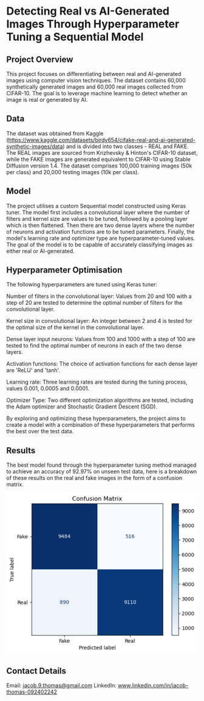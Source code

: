# Detecting Real vs AI-Generated Images Through Hyperparameter Tuning a Sequential Model


## Project Overview

This project focuses on differentiating between real and AI-generated images using computer vision techniques. The dataset contains 60,000 synthetically generated images and 60,000 real images collected from CIFAR-10. The goal is to leverage machine learning to detect whether an image is real or generated by AI.

## Data

The dataset was obtained from Kaggle (https://www.kaggle.com/datasets/birdy654/cifake-real-and-ai-generated-synthetic-images/data) and is divided into two classes - REAL and FAKE. The REAL images are sourced from Krizhevsky & Hinton's CIFAR-10 dataset, while the FAKE images are generated equivalent to CIFAR-10 using Stable Diffusion version 1.4. The dataset comprises 100,000 training images (50k per class) and 20,000 testing images (10k per class).

## Model

The project utilises a custom Sequential model constructed using Keras tuner. The model first includes a convolutional layer where the number of filters and kernel size are values to be tuned, followed by a pooling layer which is then flattened. Then there are two dense layers where the number of neurons and activation functions are to be tuned parameters. Finally, the model's learning rate and optimizer type are hyperparameter-tuned values. The goal of the model is to be capable of accurately classifying images as either real or AI-generated.

## Hyperparameter Optimisation

The following hyperparameters are tuned using Keras tuner:

Number of filters in the convolutional layer: Values from 20 and 100 with a step of 20 are tested to determine the optimal number of filters for the convolutional layer.

Kernel size in convolutional layer: An integer between 2 and 4 is tested for the optimal size of the kernel in the convolutional layer.

Dense layer input neurons: Values from 100 and 1000 with a step of 100 are tested to find the optimal number of neurons in each of the two dense layers.

Activation functions: The choice of activation functions for each dense layer are 'ReLU' and 'tanh'.

Learning rate: Three learning rates are tested during the tuning process, values 0.001, 0.0005 and 0.0001.

Optimizer Type: Two different optimization algorithms are tested, including the Adam optimizer and Stochastic Gradient Descent (SGD).

By exploring and optimizing these hyperparameters, the project aims to create a model with a combination of these hyperparameters that performs the best over the test data.

## Results

The best model found through the hyperparameter tuning method managed to achieve an accuracy of 92.97% on unseen test data, here is a breakdown of these results on the real and fake images in the form of a confusion matrix.

![Screenshot](test_performance_cm.png)

## Contact Details

Email: jacob.9.thomas@gmail.com
LinkedIn: www.linkedin.com/in/jacob-thomas-092402242
